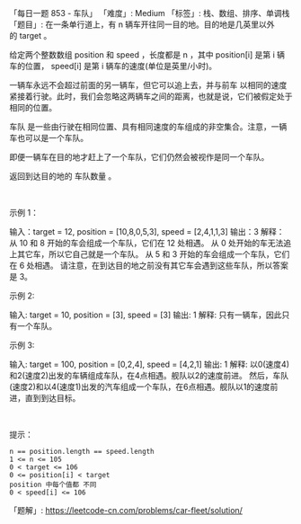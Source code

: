「每日一题 853 - 车队」
「难度」: Medium
「标签」: 栈、数组、排序、单调栈
「题目」: 在一条单行道上，有 n 辆车开往同一目的地。目的地是几英里以外的 target 。

给定两个整数数组 position 和 speed ，长度都是 n ，其中 position[i] 是第 i 辆车的位置， speed[i] 是第 i 辆车的速度(单位是英里/小时)。

一辆车永远不会超过前面的另一辆车，但它可以追上去，并与前车 以相同的速度 紧接着行驶。此时，我们会忽略这两辆车之间的距离，也就是说，它们被假定处于相同的位置。

车队 是一些由行驶在相同位置、具有相同速度的车组成的非空集合。注意，一辆车也可以是一个车队。

即便一辆车在目的地才赶上了一个车队，它们仍然会被视作是同一个车队。

返回到达目的地的 车队数量 。

 

示例 1：

输入：target = 12, position = [10,8,0,5,3], speed = [2,4,1,1,3]
输出：3
解释：
从 10 和 8 开始的车会组成一个车队，它们在 12 处相遇。
从 0 处开始的车无法追上其它车，所以它自己就是一个车队。
从 5 和 3 开始的车会组成一个车队，它们在 6 处相遇。
请注意，在到达目的地之前没有其它车会遇到这些车队，所以答案是 3。


示例 2:

输入: target = 10, position = [3], speed = [3]
输出: 1
解释: 只有一辆车，因此只有一个车队。


示例 3:

输入: target = 100, position = [0,2,4], speed = [4,2,1]
输出: 1
解释:
以0(速度4)和2(速度2)出发的车辆组成车队，在4点相遇。舰队以2的速度前进。
然后，车队(速度2)和以4(速度1)出发的汽车组成一个车队，在6点相遇。舰队以1的速度前进，直到到达目标。

 

提示：


	n == position.length == speed.length
	1 <= n <= 105
	0 < target <= 106
	0 <= position[i] < target
	position 中每个值都 不同
	0 < speed[i] <= 106



「题解」: https://leetcode-cn.com/problems/car-fleet/solution/